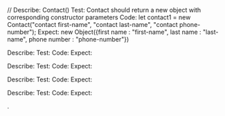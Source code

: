 //
Describe: Contact()
Test: Contact should return a new object with corresponding constructor parameters
Code: let contact1 = new Contact("contact first-name", "contact last-name", "contact phone-number");
Expect: new Object({first name : "first-name", last name : "last-name", phone number : "phone-number"})

Describe:
Test:
Code:
Expect:

Describe:
Test:
Code:
Expect:

Describe:
Test:
Code:
Expect:

Describe:
Test:
Code:
Expect:


.